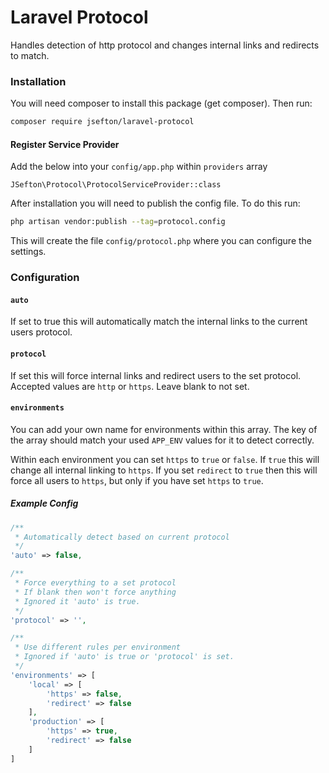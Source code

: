 # Laravel Protocol
Handles detection of http protocol and changes internal links and redirects to match.

### Installation

You will need composer to install this package (get composer). Then run:

```bash
composer require jsefton/laravel-protocol
```

#### Register Service Provider

Add the below into your `config/app.php` within `providers` array

```
JSefton\Protocol\ProtocolServiceProvider::class
```

After installation you will need to publish the config file. To do this run:

```bash
php artisan vendor:publish --tag=protocol.config
```

This will create the file `config/protocol.php` where you can configure the settings.

### Configuration

#### `auto`

If set to true this will automatically match the internal links to the current users protocol.

#### `protocol`

If set this will force internal links and redirect users to the set protocol. Accepted values are `http` or `https`. Leave blank to not set.

#### `environments`

You can add your own name for environments within this array. The key of the array should match your used `APP_ENV` values for it to detect correctly.

Within each environment you can set `https` to `true` or `false`. If `true` this will change all internal linking to `https`. If you set `redirect` to `true` then this will force all users to `https`, but only if you have set `https` to `true`.

##### Example Config

```php
/**
 * Automatically detect based on current protocol
 */
'auto' => false,

/**
 * Force everything to a set protocol
 * If blank then won't force anything
 * Ignored it 'auto' is true.
 */
'protocol' => '',

/**
 * Use different rules per environment
 * Ignored if 'auto' is true or 'protocol' is set.
 */
'environments' => [
    'local' => [
        'https' => false,
        'redirect' => false
    ],
    'production' => [
        'https' => true,
        'redirect' => false
    ]
]
```
